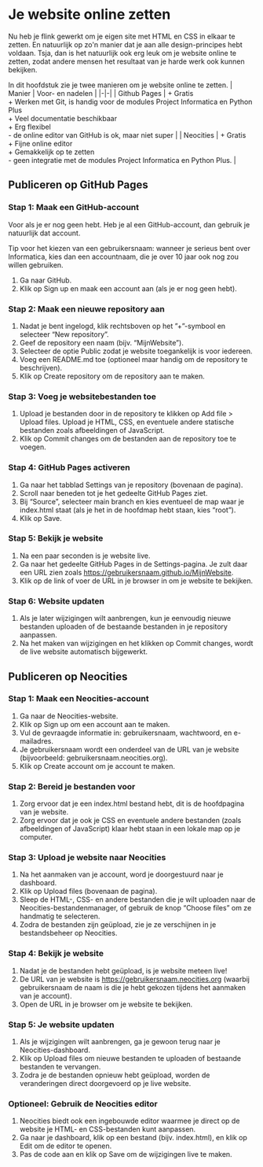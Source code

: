 # Je website online zetten

Nu heb je flink gewerkt om je eigen site met HTML en CSS in elkaar te zetten. En natuurlijk op zo'n manier dat je aan alle design-principes hebt voldaan. Tsja, dan is het natuurlijk ook erg leuk om je website online te zetten, zodat andere mensen het resultaat van je harde werk ook kunnen bekijken.

In dit hoofdstuk zie je twee manieren om je website online te zetten.
| Manier | Voor- en nadelen |
|-|-|
| Github Pages | + Gratis <br/>+ Werken met Git, is handig voor de modules Project Informatica en Python Plus <br/> + Veel documentatie beschikbaar<br/>+ Erg flexibel<br/> - de online editor van GitHub is ok, maar niet super |
| Neocities | + Gratis <br/>+ Fijne online editor <br/>+ Gemakkelijk op te zetten<br/>- geen integratie met de modules Project Informatica en Python Plus. |

## Publiceren op GitHub Pages
### Stap 1: Maak een GitHub-account
Voor als je er nog geen hebt. Heb je al een GitHub-account, dan gebruik je natuurlijk dat account.

Tip voor het kiezen van een gebruikersnaam: wanneer je serieus bent over Informatica, kies dan een accountnaam, die je over 10 jaar ook nog zou willen gebruiken.

1.	Ga naar GitHub.
2.	Klik op Sign up en maak een account aan (als je er nog geen hebt).

### Stap 2: Maak een nieuwe repository aan

1.	Nadat je bent ingelogd, klik rechtsboven op het ”+”-symbool en selecteer “New repository”.
2.	Geef de repository een naam (bijv. “MijnWebsite”).
3.	Selecteer de optie Public zodat je website toegankelijk is voor iedereen.
4.	Voeg een README.md toe (optioneel maar handig om de repository te beschrijven).
5.	Klik op Create repository om de repository aan te maken.

### Stap 3: Voeg je websitebestanden toe

1.	Upload je bestanden door in de repository te klikken op Add file > Upload files.
	Upload je HTML, CSS, en eventuele andere statische bestanden zoals afbeeldingen of JavaScript.
2.	Klik op Commit changes om de bestanden aan de repository toe te voegen.

### Stap 4: GitHub Pages activeren

1.	Ga naar het tabblad Settings van je repository (bovenaan de pagina).
2.	Scroll naar beneden tot je het gedeelte GitHub Pages ziet.
3.	Bij “Source”, selecteer main branch en kies eventueel de map waar je index.html staat (als je het in de hoofdmap hebt staan, kies “root”).
4.	Klik op Save.

### Stap 5: Bekijk je website

1.	Na een paar seconden is je website live.
2.	Ga naar het gedeelte GitHub Pages in de Settings-pagina. Je zult daar een URL zien zoals https://gebruikersnaam.github.io/MijnWebsite.
3.	Klik op de link of voer de URL in je browser in om je website te bekijken.

### Stap 6: Website updaten

1.	Als je later wijzigingen wilt aanbrengen, kun je eenvoudig nieuwe bestanden uploaden of de bestaande bestanden in je repository aanpassen.
2.	Na het maken van wijzigingen en het klikken op Commit changes, wordt de live website automatisch bijgewerkt.

## Publiceren op Neocities
### Stap 1: Maak een Neocities-account
1.	Ga naar de Neocities-website.
2.	Klik op Sign up om een account aan te maken.
3.	Vul de gevraagde informatie in: gebruikersnaam, wachtwoord, en e-mailadres.
4. Je gebruikersnaam wordt een onderdeel van de URL van je website (bijvoorbeeld: gebruikersnaam.neocities.org).
5.	Klik op Create account om je account te maken.

### Stap 2: Bereid je bestanden voor

1.	Zorg ervoor dat je een index.html bestand hebt, dit is de hoofdpagina van je website.
2.	Zorg ervoor dat je ook je CSS en eventuele andere bestanden (zoals afbeeldingen of JavaScript) klaar hebt staan in een lokale map op je computer.

### Stap 3: Upload je website naar Neocities

1.	Na het aanmaken van je account, word je doorgestuurd naar je dashboard.
2.	Klik op Upload files (bovenaan de pagina).
3.	Sleep de HTML-, CSS- en andere bestanden die je wilt uploaden naar de Neocities-bestandenmanager, of gebruik de knop “Choose files” om ze handmatig te selecteren.
4.	Zodra de bestanden zijn geüpload, zie je ze verschijnen in je bestandsbeheer op Neocities.

### Stap 4: Bekijk je website

1.	Nadat je de bestanden hebt geüpload, is je website meteen live!
2.	De URL van je website is https://gebruikersnaam.neocities.org (waarbij gebruikersnaam de naam is die je hebt gekozen tijdens het aanmaken van je account).
3.	Open de URL in je browser om je website te bekijken.

### Stap 5: Je website updaten

1.	Als je wijzigingen wilt aanbrengen, ga je gewoon terug naar je Neocities-dashboard.
2.	Klik op Upload files om nieuwe bestanden te uploaden of bestaande bestanden te vervangen.
3.	Zodra je de bestanden opnieuw hebt geüpload, worden de veranderingen direct doorgevoerd op je live website.

### Optioneel: Gebruik de Neocities editor

1.	Neocities biedt ook een ingebouwde editor waarmee je direct op de website je HTML- en CSS-bestanden kunt aanpassen.
2.	Ga naar je dashboard, klik op een bestand (bijv. index.html), en klik op Edit om de editor te openen.
3.	Pas de code aan en klik op Save om de wijzigingen live te maken.
